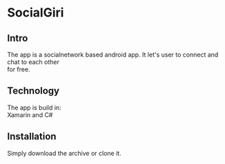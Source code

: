 # SocialGiri


## Intro
The app is a socialnetwork based android app. It let's user to connect and chat to each other <br>
for free.

## Technology
The app is build in: <br>
Xamarin and C#

## Installation
Simply download the archive or clone it.
